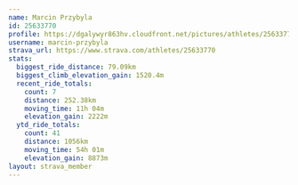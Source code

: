 ```yaml
---
name: Marcin Przybyla
id: 25633770
profile: https://dgalywyr863hv.cloudfront.net/pictures/athletes/25633770/12947173/2/large.jpg
username: marcin-przybyla
strava_url: https://www.strava.com/athletes/25633770
stats:
  biggest_ride_distance: 79.09km
  biggest_climb_elevation_gain: 1520.4m
  recent_ride_totals:
    count: 7
    distance: 252.38km
    moving_time: 11h 04m
    elevation_gain: 2222m
  ytd_ride_totals:
    count: 41
    distance: 1056km
    moving_time: 54h 01m
    elevation_gain: 8873m
layout: strava_member
--- 
```

